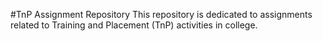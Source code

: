 #TnP Assignment Repository
This repository is dedicated to assignments related to Training and Placement (TnP) activities in college.
